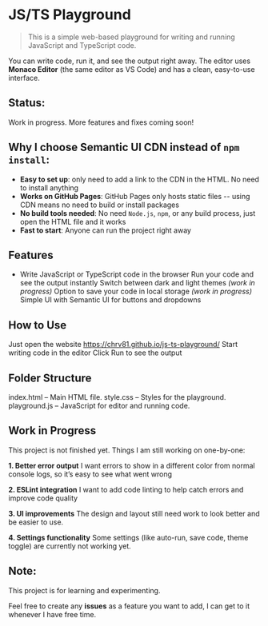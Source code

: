 # JS/TS Playground
> This is a simple web-based playground for writing and running JavaScript and TypeScript code.

You can write code, run it, and see the output right away.
The editor uses **Monaco Editor** (the same editor as VS Code) and has a clean, easy-to-use interface.

## Status:
Work in progress. More features and fixes coming soon!

## Why I choose Semantic UI CDN instead of `npm install`:
* **Easy to set up**: only need to add a link to the CDN in the HTML. No need to install anything
* **Works on GitHub Pages**: GitHub Pages only hosts static files -- using CDN means no need to build or install packages
* **No build tools needed**: No need `Node.js`, `npm`, or any build process, just open the HTML file and it works
* **Fast to start**: Anyone can run the project right away

## Features
* Write JavaScript or TypeScript code in the browser
Run your code and see the output instantly
Switch between dark and light themes _(work in progress)_
Option to save your code in local storage _(work in progress)_
Simple UI with Semantic UI for buttons and dropdowns

## How to Use
Just open the website https://chrv81.github.io/js-ts-playground/
Start writing code in the editor
Click Run to see the output

## Folder Structure
index.html – Main HTML file.
style.css – Styles for the playground.
playground.js – JavaScript for editor and running code.

## Work in Progress
This project is not finished yet. Things I am still working on one-by-one:

**1. Better error output**
I want errors to show in a different color from normal console logs, so it’s easy to see what went wrong

**2. ESLint integration**
I want to add code linting to help catch errors and improve code quality

**3. UI improvements**
The design and layout still need work to look better and be easier to use.

**4. Settings functionality**
Some settings (like auto-run, save code, theme toggle) are currently not working yet.

## Note:
This project is for learning and experimenting. 

Feel free to create any **issues** as a feature you want to add, I can get to it whenever I have free time.
